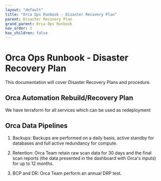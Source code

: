```yaml
---
layout: "default"
title: "Orca Ops Runbook - Disaster Recovery Plan"
parent: Disaster Recovery Plan
grand_parent: Orca Ops Runbook
nav_order: 1
has_children: false
---
```


# Orca Ops Runbook - Disaster Recovery Plan
This documentation will cover Disaster Recovery Plans and procedure. 


## Orca Automation Rebuild/Recovery Plan
We have terraform for all services which can be used as redeployment

## Orca Data Pipelines

1. Backups:
Backups are performed on a daily basis, active standby for databases and full active redundancy for compute.

2. Retention:
Orca Team retain raw scan data for 30 days and the final scan reports (the data presented in the dashboard with Orca's inputs) for up to 12 months.

3. BCP and DR:
Orca Team perform an annual DRP test. 